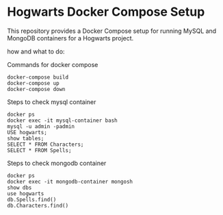 # Hogwarts Docker Compose Setup

This repository provides a Docker Compose setup for running MySQL and MongoDB containers for a Hogwarts project.



how and what to do:


Commands for docker compose

```
docker-compose build
docker-compose up
docker-compose down
```
Steps to check mysql container

```
docker ps
docker exec -it mysql-container bash
mysql -u admin -padmin
USE hogwarts;
show tables;
SELECT * FROM Characters;
SELECT * FROM Spells;
```
Steps to check mongodb container

```
docker ps
docker exec -it mongodb-container mongosh
show dbs
use hogwarts 
db.Spells.find()
db.Characters.find()
```